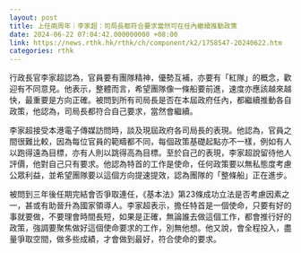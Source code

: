 ```yaml
---
layout: post
title: 上任兩周年｜李家超：司局長都符合要求當然可在任內繼續推動政策
date: 2024-06-22 07:04:42.000000000 +08:00
link: https://news.rthk.hk/rthk/ch/component/k2/1758547-20240622.htm
categories: rthk
---
```


行政長官李家超認為，官員要有團隊精神，優勢互補，亦要有「紅隊」的概念，歡迎有不同意見。他表示，整體而言，希望團隊像一條船要前進，速度亦應該越來越快，最重要是方向正確。被問到所有司局長是否在本屆政府任內，都繼續推動各自政策，他認為，司局長都符合自己要求，當然會繼續。

李家超接受本港電子傳媒訪問時，談及現屆政府各司局長的表現。他認為，官員之間很難比較，因為每位官員的範疇都不同，每個政策基礎起點亦不一樣，例如有人以跑得遠為目標，亦有人則以跳得高為目標。至於自己的表現，李家超說留待他人評價，他對自己只有要求。他認為特首的工作是使命，任何政策要以無私態度考慮公眾利益，並希望團隊要以這個方向提速提效，認為團隊的「整條船」正在進步。

被問到三年後任期完結會否爭取連任，《基本法》第23條成功立法是否考慮因素之一，甚或有助晉升為國家領導人。李家超表示，擔任特首是一個使命，只要有好的事就要做，不要理會時間長短，如果是正確，無論誰去做這個工作，都會推行好的政策，強調要聚焦做好這個使命要求的工作，別無他想。他又說，會全程投入，盡量爭取空間，做多些成績，才會做到最好，符合使命的要求。
